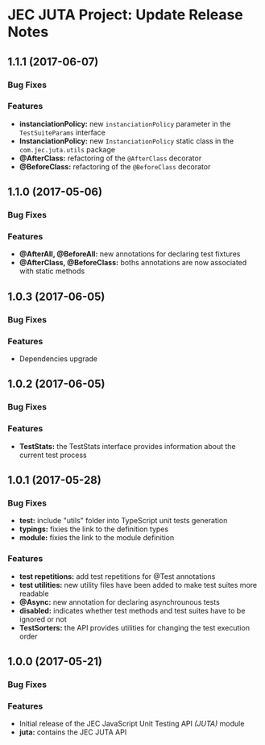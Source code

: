 # JEC JUTA Project: Update Release Notes

<a name="jec-juta-1.1.1"></a>
## **1.1.1** (2017-06-07)

### Bug Fixes

### Features

- **instanciationPolicy:** new `instanciationPolicy` parameter in the `TestSuiteParams` interface
- **InstanciationPolicy:** new `InstanciationPolicy` static class in the `com.jec.juta.utils` package
- **@AfterClass:** refactoring of the `@AfterClass` decorator
- **@BeforeClass:** refactoring of the `@BeforeClass` decorator

<a name="jec-juta-1.1.0"></a>
## **1.1.0** (2017-05-06)

### Bug Fixes

### Features

- **@AfterAll, @BeforeAll:** new annotations for declaring test fixtures
- **@AfterClass, @BeforeClass:** boths annotations are now associated with static methods

<a name="jec-juta-1.0.3"></a>
## **1.0.3** (2017-06-05)

### Bug Fixes

### Features

- Dependencies upgrade

<a name="jec-juta-1.0.2"></a>
## **1.0.2** (2017-06-05)

### Bug Fixes

### Features

- **TestStats:** the TestStats interface provides information about the current test process

<a name="jec-juta-1.0.1"></a>
## **1.0.1** (2017-05-28)

### Bug Fixes

- **test:** include "utils" folder into TypeScript unit tests generation
- **typings:** fixies the link to the definition types
- **module:** fixies the link to the module definition

### Features

- **test repetitions:** add test repetitions for @Test annotations
- **test utilities:** new utility files have been added to make test suites more readable
- **@Async:** new annotation for declaring asynchrounous tests
- **disabled:** indicates whether test methods and test suites have to be ignored or not
- **TestSorters:** the API provides utilities for changing the test execution order

<a name="jec-juta-1.0.0"></a>
## **1.0.0** (2017-05-21)

### Bug Fixes

### Features

- Initial release of the JEC JavaScript Unit Testing API *(JUTA)* module
- **juta:** contains the JEC JUTA API